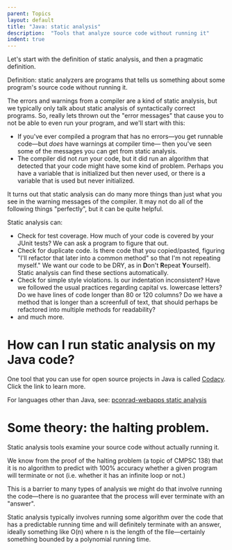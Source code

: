 ```yaml
---
parent: Topics
layout: default
title: "Java: static analysis"
description:  "Tools that analyze source code without running it"
indent: true
---
```


Let's start with the definition of static analysis, and then a pragmatic definition.

Definition: static analyzers are programs that tells us something about some program's source code without running it.   

The errors and warnings from a compiler are a kind of static analysis, but we typically only talk about static analysis of
syntactically correct programs.  So, really lets thrown out the "error messages" that cause you to not be able to even run
your program, and we'll start with this:

* If you've ever compiled a program that has no errors&mdash;you get runnable code&mdash;but *does* have warnings at compiler time&mdash;
  then you've seen some of the messages you can get from static analysis.
* The compiler did not *run* your code, but it did run an algorithm that detected that your code might have some kind of problem.
  Perhaps you have a variable that is initialized but then never used, or there is a variable that is used but never initialized.

It turns out that static analysis can do many more things than just what you see in the warning messages of the compiler.    It may not do 
all of the following things "perfectly", but it can be quite helpful.

Static analysis can:
* Check for test coverage.  How much of your code is covered by your JUnit tests?   We can ask a program to figure that out.
* Check for duplicate code.  Is there code that you copied/pasted, figuring "I'll refactor that later into a common method" so that
  I'm not repeating myself."  We want our code to be DRY, as in **D**on't **R**epeat **Y**ourself).   Static analysis can find 
  these sections automatically.
* Check for simple style violations.   Is our indentation inconsistent?  Have we followed the usual practices regarding capital vs. lowercase
  letters?   Do we have lines of code longer than 80 or 120 columns?   Do we have a method that is longer than a screenfull of text,
  that should perhaps be refactored into multiple methods for readability?
* and much more.

# How can I run static analysis on my Java code?

One tool that you can use for open source projects in Java is called [Codacy](java_codacy.md).  Click the link to learn more.

For languages other than Java, see: [pconrad-webapps static analysis](http://pconrad-webapps.github.io/topics/static_analysis/)
  
# Some theory: the halting problem.

Static analysis tools examine your source code without actually running it.

We know from the proof of the halting problem (a topic of CMPSC 138) that it is no algorithm to predict with 100% accuracy whether
a given program will terminate or not (i.e. whether it has an infinite loop or not.)    

This is a barrier to many types of analysis we might do that involve running the code&mdash;there is no guarantee that the process will
ever terminate with an "answer".

Static analysis typically involves running some algorithm over the code that has a predictable running time and will definitely
terminate with an answer, ideally something like O(n) where n
is the length of the file&mdash;certainly something bounded by a polynomial running time.
